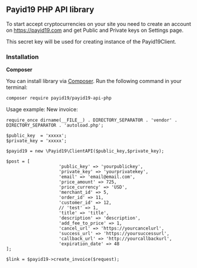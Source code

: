 ## Payid19 PHP API library

To start accept cryptocurrencies on your site you need to create an account on <https://payid19.com> and get Public and Private keys on Settings page.

This secret key will be used for creating instance of the Payid19Client.

### Installation

**Composer**

You can install library via [Composer](http://getcomposer.org/). Run the following command in your terminal:

```bash
composer require payid19/payid19-api-php
```

Usage example:
New invoice:

```
require_once dirname(__FILE__) . DIRECTORY_SEPARATOR . 'vendor' . DIRECTORY_SEPARATOR . 'autoload.php';

$public_key  = 'xxxxx';
$private_key = 'xxxxx';

$payid19 = new \Payid19\ClientAPI($public_key,$private_key);

$post = [
                    'public_key' => 'yourpublickey',
                    'private_key' => 'yourprivatekey',
                    'email' => 'email@email.com',
                    'price_amount' => 725,
                    'price_currency' => 'USD',
                    'merchant_id' => 5,
                    'order_id' => 11,
                    'customer_id' => 12,
                    // 'test' => 1,
                    'title' => 'title',
                    'description' => 'description',
                    'add_fee_to_price' => 1,
                    'cancel_url' => 'https://yourcancelurl',
                    'success_url' => 'https://yoursuccessurl',
                    'callback_url' => 'http://yourcallbackurl',
                    'expiration_date' => 48
];

$link = $payid19->create_invoice($request);
```
